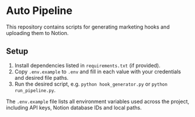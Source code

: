 # Auto Pipeline

This repository contains scripts for generating marketing hooks and uploading them to Notion.

## Setup
1. Install dependencies listed in `requirements.txt` (if provided).
2. Copy `.env.example` to `.env` and fill in each value with your credentials and desired file paths.
3. Run the desired script, e.g. `python hook_generator.py` or `python run_pipeline.py`.

The `.env.example` file lists all environment variables used across the project, including API keys, Notion database IDs and local paths.
